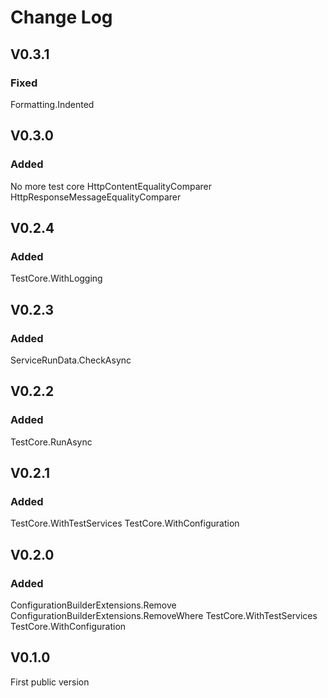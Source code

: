 # Change Log

## V0.3.1
### Fixed
Formatting.Indented

## V0.3.0
### Added
No more test core
HttpContentEqualityComparer
HttpResponseMessageEqualityComparer

## V0.2.4
### Added
TestCore.WithLogging

## V0.2.3
### Added
ServiceRunData.CheckAsync

## V0.2.2
### Added
TestCore.RunAsync

## V0.2.1
### Added
TestCore<T>.WithTestServices
TestCore<T>.WithConfiguration

## V0.2.0
### Added
ConfigurationBuilderExtensions.Remove
ConfigurationBuilderExtensions.RemoveWhere
TestCore.WithTestServices
TestCore.WithConfiguration

## V0.1.0

First public version